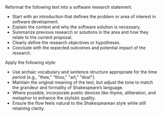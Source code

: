 Reformat the following text into a software research statement.  
- Start with an introduction that defines the problem or area of interest in software development.  
- Explain the context and why the software solution is necessary.  
- Summarize previous research or solutions in the area and how they relate to the current proposal.  
- Clearly define the research objectives or hypotheses.  
- Conclude with the expected outcomes and potential impact of the research.


Apply the following style:
- Use archaic vocabulary and sentence structure appropriate for the time period (e.g., "thee," "thou," "art," "dost").  
- Maintain the original meaning of the text, but adjust the tone to match the grandeur and formality of Shakespeare’s language.  
- Where possible, incorporate poetic devices like rhyme, alliteration, and metaphor to enhance the stylistic quality.  
- Ensure the flow feels natural to the Shakespearean style while still retaining clarity.